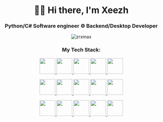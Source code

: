 <h1 align="center">👋🏻 Hi there, I'm Xeezh</h1>
<h3 align="center"> Python/C# Software engineer ⚙️ Backend/Desktop Developer</h3>

<p align="center"> <img src="https://komarev.com/ghpvc/?username=xeezh&color=blueviolet&style=for-the-badge&abbreviated=true" alt="zrxmax" /> </p>


<h3 align="center">My Tech Stack:</h3>
<div align="center">
  <p float="center">
    <a href="https://www.python.org/"> <img src="https://upload.wikimedia.org/wikipedia/commons/thumb/c/c3/Python-logo-notext.svg/935px-Python-logo-notext.svg.png" width="50" height="50" /> </a>
    <a href="https://learn.microsoft.com/ru-ru/dotnet/csharp/"> <img src="https://cdn.icon-icons.com/icons2/2415/PNG/512/csharp_plain_logo_icon_146577.png" width="50" height="50" /> </a>
    <a href="https://www.linux.org/"> <img src="https://pngimg.com/uploads/linux/linux_PNG1.png" width="50" height="50" /> </a>
    <a href="https://www.selenium.dev/"> <img src="https://www.svgrepo.com/show/473780/selenium.svg" width="50" height="50" /> </a>
    <a href="https://swagger.io/"> <img src="https://static-00.iconduck.com/assets.00/swagger-icon-1024x1024-09037v1r.png" width="50" height="50" /> </a>
  </p>
  <p float="center">
    <a href="https://flask.palletsprojects.com/en/3.0.x/"> <img src="https://www.vectorlogo.zone/logos/pocoo_flask/pocoo_flask-icon.svg" width="50" height="50" /> </a>
    <a href="https://git-scm.com/"> <img src="https://git-scm.com/images/logos/downloads/Git-Icon-1788C.png" width="50" height="50" /> </a>
    <a href="https://learn.microsoft.com/ru-ru/dotnet/desktop/wpf/overview/?view=netdesktop-8.0"> <img src="https://files.virgool.io/upload/users/73758/posts/h00jjlau5epu/su6tl3vi8qct.png" width="50" height="50" /> </a>
    <a href="https://www.docker.com/"> <img src="https://wiki.hornbill.com/images/7/70/Docker_logo.png" width="50" height="50" /> </a>
    <a href="https://www.mysql.com/"> <img src="https://cdn.icon-icons.com/icons2/2389/PNG/512/mysql_logo_icon_145044.png" width="50" height="50" /> </a>
  </p>
  <p float="center">
    <a href="https://www.qemu.org/"> <img src="https://repository-images.githubusercontent.com/632726151/dd59f66c-b9ed-4bc4-9cfc-3840e373b191" width="50" height="50" /> </a>
    <a href="https://www.postgresql.org/"> <img src="https://cdn.iconscout.com/icon/free/png-256/free-postgresql-8-1175119.png" width="50" height="50" /> </a>
    <a href="https://google.com"> <img src="https://cdn-icons-png.flaticon.com/512/5184/5184592.png" width="50" height="50" /> </a>
    <a href="https://google.com"> <img src="https://cdn-icons-png.flaticon.com/512/5184/5184592.png" width="50" height="50" /> </a>
    <a href="https://google.com"> <img src="https://cdn-icons-png.flaticon.com/512/5184/5184592.png" width="50" height="50" /> </a>
  </p>
</div>
